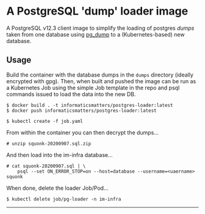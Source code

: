 # A PostgreSQL 'dump' loader image
A PostgreSQL v12.3 client image to simplify the loading of postgres *dumps*
taken from one database using [pg_dump] to a (Kubernetes-based) new database.

## Usage
Build the container with the database dumps in the `dumps` directory
(ideally encrypted with gpg). Then, when built and pushed the image can be run
as a Kubernetes Job using the simple Job template in the repo and psql
commands issued to load the data into the new DB.

    $ docker build . -t informaticsmatters/postgres-loader:latest
    $ docker push informaticsmatters/postgres-loader:latest
    
    $ kubectl create -f job.yaml

From within the container you can then decrypt the dumps...

    # unzip squonk-20200907.sql.zip

And then load into the im-infra database...

    # cat squonk-20200907.sql | \
        psql --set ON_ERROR_STOP=on --host=database --username=<uaername> squonk

When done, delete the loader Job/Pod...

    $ kubectl delete job/pg-loader -n im-infra

---

[pg_dump]: https://www.postgresql.org/docs/9.5/backup-dump.html
